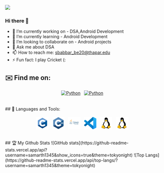 ![](https://visitor-badge.laobi.icu/badge?page_id=samarth1345.samarth1345)
### Hi there 👋
- 🔭 I’m currently working on - DSA,Android Development
- 🌱 I’m currently learning - Android Development
- 👯 I’m looking to collaborate on - Android projects
- 💬 Ask me about DSA
- 📫 How to reach me: sbabbar_be20@thapar.edu
- ⚡ Fun fact: I play Cricket (:
## ✉️ Find me on:
<p align="center">
 <a href="https://www.linkedin.com/in/samarth-babbar-441047207/" target="_blank" rel="noopener noreferrer"> <img src="https://cdn.jsdelivr.net/npm/simple-icons@v3/icons/linkedin.svg" alt="Python" height="40" style="vertical-align:top; margin:4px"></a>
 <a href="mailto:sbabbar_be20@thapar.edu"> <img src="https://cdn.jsdelivr.net/npm/simple-icons@v3/icons/gmail.svg" alt="Python" height="40" style="vertical-align:top; margin:4px"></a>
</p>

<br />
## 🧰 Languages and Tools:
<p align="center">
<img src="https://raw.githubusercontent.com/github/explore/80688e429a7d4ef2fca1e82350fe8e3517d3494d/topics/c/c.png" alt="C" height="40" style="vertical-align:top; margin:4px">
<img src="https://raw.githubusercontent.com/github/explore/80688e429a7d4ef2fca1e82350fe8e3517d3494d/topics/cpp/cpp.png" alt="C++" height="40" style="vertical-align:top; margin:4px">
 <img src="https://raw.githubusercontent.com/github/explore/80688e429a7d4ef2fca1e82350fe8e3517d3494d/topics/java/java.png" alt="Java" height="40" style="vertical-align:top; margin:4px">
<img src="https://raw.githubusercontent.com/github/explore/80688e429a7d4ef2fca1e82350fe8e3517d3494d/topics/visual-studio-code/visual-studio-code.png" alt="VS Code" height="40" style="vertical-align:top; margin:4px">
 <img src="https://raw.githubusercontent.com/github/explore/80688e429a7d4ef2fca1e82350fe8e3517d3494d/topics/linux/linux.png" alt="linux" height="40" style="vertical-align:top; margin:4px">
 <img src="https://raw.githubusercontent.com/github/explore/80688e429a7d4ef2fca1e82350fe8e3517d3494d/topics/linux/linux.png" alt="linux" height="40" style="vertical-align:top; margin:4px">
</p>
<br />
## 🏆 My Github Stats
![GitHub stats](https://github-readme-stats.vercel.app/api?username=samarth1345&show_icons=true&theme=tokyonight)
![Top Langs](https://github-readme-stats.vercel.app/api/top-langs/?username=samarth1345&theme=tokyonight)
